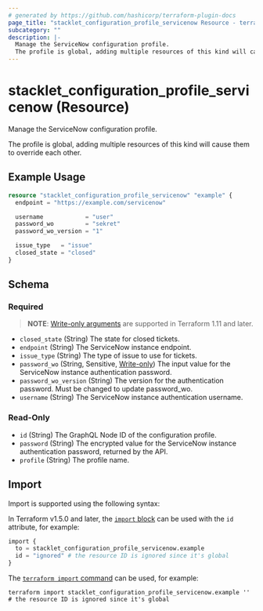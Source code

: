 ```yaml
---
# generated by https://github.com/hashicorp/terraform-plugin-docs
page_title: "stacklet_configuration_profile_servicenow Resource - terraform-provider-stacklet"
subcategory: ""
description: |-
  Manage the ServiceNow configuration profile.
  The profile is global, adding multiple resources of this kind will cause them to override each other.
---
```


# stacklet_configuration_profile_servicenow (Resource)

Manage the ServiceNow configuration profile.

The profile is global, adding multiple resources of this kind will cause them to override each other.

## Example Usage

```terraform
resource "stacklet_configuration_profile_servicenow" "example" {
  endpoint = "https://example.com/servicenow"

  username            = "user"
  password_wo         = "sekret"
  password_wo_version = "1"

  issue_type   = "issue"
  closed_state = "closed"
}
```

<!-- schema generated by tfplugindocs -->
## Schema

### Required

> **NOTE**: [Write-only arguments](https://developer.hashicorp.com/terraform/language/resources/ephemeral#write-only-arguments) are supported in Terraform 1.11 and later.

- `closed_state` (String) The state for closed tickets.
- `endpoint` (String) The ServiceNow instance endpoint.
- `issue_type` (String) The type of issue to use for tickets.
- `password_wo` (String, Sensitive, [Write-only](https://developer.hashicorp.com/terraform/language/resources/ephemeral#write-only-arguments)) The input value for the ServiceNow instance authentication password.
- `password_wo_version` (String) The version for the authentication password. Must be changed to update password_wo.
- `username` (String) The ServiceNow instance authentication username.

### Read-Only

- `id` (String) The GraphQL Node ID of the configuration profile.
- `password` (String) The encrypted value for the ServiceNow instance authentication password, returned by the API.
- `profile` (String) The profile name.

## Import

Import is supported using the following syntax:

In Terraform v1.5.0 and later, the [`import` block](https://developer.hashicorp.com/terraform/language/import) can be used with the `id` attribute, for example:

```terraform
import {
  to = stacklet_configuration_profile_servicenow.example
  id = "ignored" # the resource ID is ignored since it's global
}
```

The [`terraform import` command](https://developer.hashicorp.com/terraform/cli/commands/import) can be used, for example:

```shell
terraform import stacklet_configuration_profile_servicenow.example ''  # the resource ID is ignored since it's global
```
